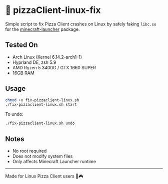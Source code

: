 # 🍕 pizzaClient-linux-fix

Simple script to fix Pizza Client crashes on Linux by safely faking `libc.so` for the [minecraft-launcher](https://aur.archlinux.org/packages/minecraft-launcher) package.

## Tested On
- Arch Linux (Kernel 6.14.2-arch1-1)
- Hyprland DE, zsh 5.9
- AMD Ryzen 5 3400G / GTX 1660 SUPER
- 16GB RAM

## Usage
```bash
chmod +x fix-pizzaclient-linux.sh
./fix-pizzaclient-linux.sh start
```
To undo:
```bash
./fix-pizzaclient-linux.sh undo
```

## Notes
- No root required
- Does not modify system files
- Only affects Minecraft Launcher runtime

---
Made for Linux Pizza Client users 🐧🎮
